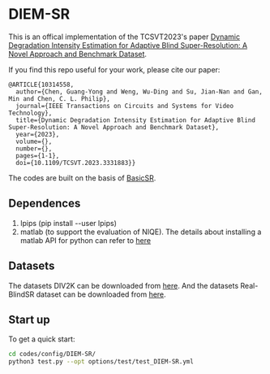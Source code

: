 # DIEM-SR
This is an offical implementation of the TCSVT2023's paper [Dynamic Degradation Intensity Estimation for Adaptive Blind Super-Resolution: A Novel Approach and Benchmark Dataset](https://ieeexplore.ieee.org/document/10314558).

If you find this repo useful for your work, please cite our paper:
```
@ARTICLE{10314558,
  author={Chen, Guang-Yong and Weng, Wu-Ding and Su, Jian-Nan and Gan, Min and Chen, C. L. Philip},
  journal={IEEE Transactions on Circuits and Systems for Video Technology}, 
  title={Dynamic Degradation Intensity Estimation for Adaptive Blind Super-Resolution: A Novel Approach and Benchmark Dataset}, 
  year={2023},
  volume={},
  number={},
  pages={1-1},
  doi={10.1109/TCSVT.2023.3331883}}
```

The codes are built on the basis of [BasicSR](https://github.com/xinntao/BasicSR).

## Dependences
1. lpips (pip install --user lpips)
2. matlab (to support the evaluation of NIQE). The details about installing a matlab API for python can refer to [here](https://ww2.mathworks.cn/help/matlab/matlab_external/install-the-matlab-engine-for-python.html)

## Datasets
The datasets DIV2K can be downloaded from [here](https://data.vision.ee.ethz.ch/cvl/DIV2K/). And the datasets Real-BlindSR dataset can be downloaded from [here](http://ieee-dataport.org/documents/real-blindsr-dataset). 

## Start up
To get a quick start:

```bash
cd codes/config/DIEM-SR/
python3 test.py --opt options/test/test_DIEM-SR.yml
```
